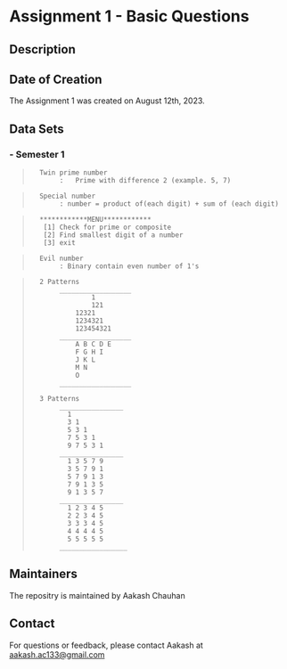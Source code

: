 # Assignment 1 - Basic Questions

## Description

## Date of Creation

The Assignment 1 was created on August 12th, 2023.

## Data Sets

### - Semester 1

>       Twin prime number
>            :   Prime with difference 2 (example. 5, 7)

>       Special number
>            : number = product of(each digit) + sum of (each digit)

>       ************MENU************
>        [1] Check for prime or composite
>        [2] Find smallest digit of a number
>        [3] exit

>       Evil number
>            : Binary contain even number of 1's

>       2 Patterns
>            __________________
>                    1
>                    121
>                12321
>                1234321
>                123454321
>            __________________
>                A B C D E
>                F G H I
>                J K L
>                M N
>                O
>            __________________
>
>       3 Patterns
>            ________________
>              1
>              3 1
>              5 3 1
>              7 5 3 1
>              9 7 5 3 1
>            ________________
>              1 3 5 7 9
>              3 5 7 9 1
>              5 7 9 1 3
>              7 9 1 3 5
>              9 1 3 5 7
>            ________________
>              1 2 3 4 5
>              2 2 3 4 5
>              3 3 3 4 5
>              4 4 4 4 5
>              5 5 5 5 5
>            _________________

## Maintainers

The repositry is maintained by Aakash Chauhan

## Contact

For questions or feedback, please contact Aakash at aakash.ac133@gmail.com
